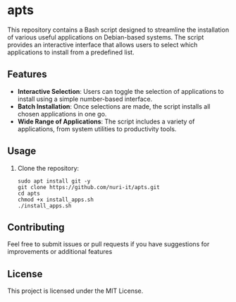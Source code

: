 # apts

This repository contains a Bash script designed to streamline the installation of various useful applications on Debian-based systems. The script provides an interactive interface that allows users to select which applications to install from a predefined list. 

## Features

- **Interactive Selection**: Users can toggle the selection of applications to install using a simple number-based interface.
- **Batch Installation**: Once selections are made, the script installs all chosen applications in one go.
- **Wide Range of Applications**: The script includes a variety of applications, from system utilities to productivity tools.

## Usage


1. Clone the repository:


   ```
   sudo apt install git -y
   git clone https://github.com/nuri-it/apts.git
   cd apts
   chmod +x install_apps.sh
   ./install_apps.sh
## Contributing

Feel free to submit issues or pull requests if you have suggestions for improvements or additional features

## License
This project is licensed under the MIT License.
